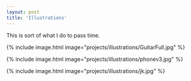 ```yaml
---
layout: post
title: 'Illustrations'
---
```

This is sort of what I do to pass time.

{% include image.html image="projects/illustrations/GuitarFull.jpg" %}

{% include image.html image="projects/illustrations/phonev3.jpg" %}

{% include image.html image="projects/illustrations/jk.jpg" %}



